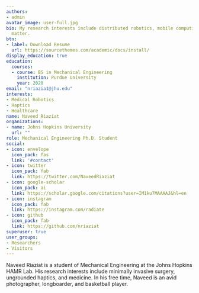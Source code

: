 ```yaml
---
authors:
- admin
avatar_image: user-full.jpg
bio: My research interests include distributed robotics, mobile computing and programmable
  matter.
btn:
- label: Download Resume
  url: https://sourcethemes.com/academic/docs/install/
display_education: true
education:
  courses:
  - course: BS in Mechanical Engineering
    institution: Purdue University
    year: 2020
email: "nriazia1@jhu.edu"
interests:
- Medical Robotics
- Haptics
- Healthcare
name: Naveed Riaziat
organizations:
- name: Johns Hopkins University
  url: ""
role: Mechanical Engineering Ph.D. Student
social:
- icon: envelope
  icon_pack: fas
  link: '#contact'
- icon: twitter
  icon_pack: fab
  link: https://twitter.com/NaveedRiaziat
- icon: google-scholar
  icon_pack: ai
  link: https://scholar.google.com/citations?user=IM1ku7MAAAAJ&hl=en
- icon: instagram
  icon_pack: fab
  link: https://instagram.com/radiate
- icon: github
  icon_pack: fab
  link: https://github.com/nriaziat
superuser: true
user_groups:
- Researchers
- Visitors
---
```


Naveed Riaziat is a student of Mechanical Engineering at the Johns Hopkins HAMR Lab. His research interests include minimally invasive surgery, ungrounded haptics, and medicine. In his free time, Naveed is an avid photographer, longboarder, and basketball player.
